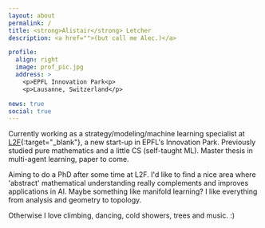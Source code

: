 ```yaml
---
layout: about
permalink: /
title: <strong>Alistair</strong> Letcher
description: <a href="">(but call me Alec.)</a>

profile:
  align: right
  image: prof_pic.jpg
  address: >
    <p>EPFL Innovation Park<p>
    <p>Lausanne, Switzerland</p>

news: true
social: true
---
```


Currently working as a strategy/modeling/machine learning specialist at [L2F](https://www.l2f.ch){:target="\_blank"}, a new start-up in EPFL's Innovation Park. Previously studied pure mathematics and a little CS (self-taught ML). Master thesis in multi-agent learning, paper to come.

Aiming to do a PhD after some time at L2F. I'd like to find a nice area where 'abstract' mathematical understanding really complements and improves applications in AI. Maybe something like manifold learning? I like everything from analysis and geometry to topology.

Otherwise I love climbing, dancing, cold showers, trees and music. :)
